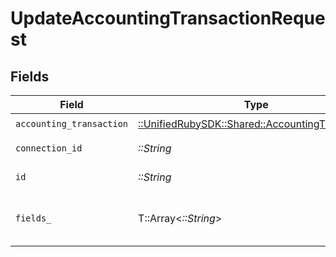 # UpdateAccountingTransactionRequest


## Fields

| Field                                                                                           | Type                                                                                            | Required                                                                                        | Description                                                                                     |
| ----------------------------------------------------------------------------------------------- | ----------------------------------------------------------------------------------------------- | ----------------------------------------------------------------------------------------------- | ----------------------------------------------------------------------------------------------- |
| `accounting_transaction`                                                                        | [::UnifiedRubySDK::Shared::AccountingTransaction](../../models/shared/accountingtransaction.md) | :heavy_check_mark:                                                                              | N/A                                                                                             |
| `connection_id`                                                                                 | *::String*                                                                                      | :heavy_check_mark:                                                                              | ID of the connection                                                                            |
| `id`                                                                                            | *::String*                                                                                      | :heavy_check_mark:                                                                              | ID of the Transaction                                                                           |
| `fields_`                                                                                       | T::Array<*::String*>                                                                            | :heavy_minus_sign:                                                                              | Comma-delimited fields to return                                                                |